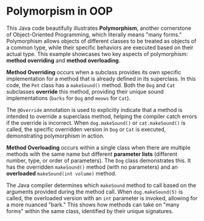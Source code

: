 # Polymorpism in OOP

This Java code beautifully illustrates **Polymorphism**, another cornerstone of Object-Oriented Programming, which literally means "many forms." Polymorphism allows objects of different classes to be treated as objects of a common type, while their specific behaviors are executed based on their actual type. This example showcases two key aspects of polymorphism: **method overriding** and **method overloading**.

**Method Overriding** occurs when a subclass provides its own specific implementation for a method that is already defined in its superclass. In this code, the `Pet` class has a `makeSound()` method. Both the `Dog` and `Cat` subclasses **override** this method, providing their unique sound implementations (`barks` for `Dog` and `meows` for `Cat`). 

The `@Override` annotation is used to explicitly indicate that a method is intended to override a superclass method, helping the compiler catch errors if the override is incorrect. When `dog.makeSound()` or `cat.makeSound()` is called, the specific overridden version in `Dog` or `Cat` is executed, demonstrating polymorphism in action.

**Method Overloading** occurs within a single class when there are multiple methods with the same name but different **parameter lists** (different number, type, or order of parameters). The `Dog` class demonstrates this. It has the overridden `makeSound()` method (with no parameters) and an **overloaded** `makeSound(int volume)` method. 

The Java compiler determines which `makeSound` method to call based on the arguments provided during the method call. When `dog.makeSound(5)` is called, the overloaded version with an `int` parameter is invoked, allowing for a more nuanced "bark." This shows how methods can take on "many forms" within the same class, identified by their unique signatures.
